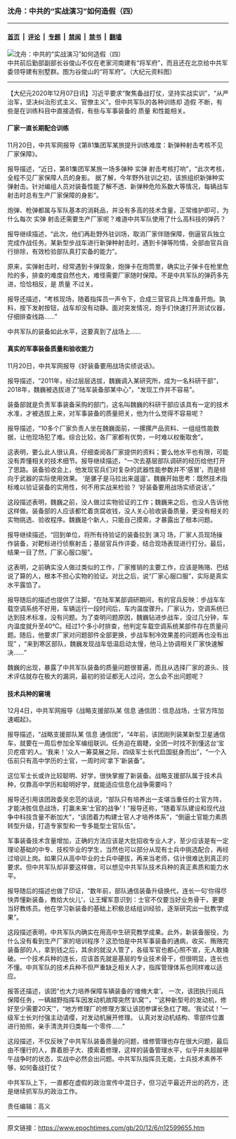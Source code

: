 ### 沈舟：中共的“实战演习”如何造假（四）

---

#### [首页](../../../..?n12599655) &nbsp;|&nbsp; [评论](../../../../../epoch-comment?n12599655) &nbsp;|&nbsp; [专题](../../../../../epoch-special?n12599655) &nbsp;|&nbsp; [禁闻](../../../../../epoch-news?n12599655) &nbsp;|&nbsp; [禁书](../../../../../books?n12599655) &nbsp;|&nbsp; [翻墙](https://github.com/gfw-breaker/nogfw/blob/master/README.md?n12599655)


<div><img alt="沈舟：中共的“实战演习”如何造假（四）" class="attachment-djy_600_400 size-djy_600_400 wp-post-image" src="https://i.epochtimes.com/assets/uploads/2020/12/GettyImages-481802303-1200x823-600x400.jpg"/>
<div class="caption">
 中共前后勤部副部长谷俊山不仅在老家河南建有“将军府”，而且还在北京给中共军委领导建有别墅群。图为谷俊山的“将军府”。（大纪元资料图）
</div></div><hr/><div class="post_content" id="artbody" itemprop="articleBody">
 <!-- article content begin -->
 <p>
  【大纪元2020年12月07日讯】习近平要求“聚焦备战打仗，坚持实战实训”，“从严治军，坚决纠治形式主义、官僚主义”。但中共军队的各种训练却
  <ok href="https://www.epochtimes.com/gb/tag/%E9%80%A0%E5%81%87.html">
   造假
  </ok>
  不断，有些是在训练科目中直接造假，有些与军事装备的
  <ok href="https://www.epochtimes.com/gb/tag/%E8%B4%A8%E9%87%8F.html">
   质量
  </ok>
  和性能相关。
 </p>
 <h4>
  <strong>
   厂家一直长期配合训练
  </strong>
 </h4>
 <p>
  11月20日，中共军网报导《第81集团军某旅提升训练难度：新弹种射击考核不见厂家保障》。
 </p>
 <p>
  报导描述，“近日，第81集团军某旅一场多弹种
  <ok href="https://www.epochtimes.com/gb/tag/%E5%AE%9E%E5%BC%B9.html">
   实弹
  </ok>
  射击考核打响”，“此次考核，全程不见厂家保障人员的身影。 据了解，今年野外驻训之初，该旅组织新弹种实弹射击。针对编组人员对装备性能了解不透、新弹种危险系数大等情况，每辆战车射击时总有生产厂家保障的身影”。
 </p>
 <p>
  炮弹、枪弹都属与军队基本的消耗品，并没有多高的技术含量，正常维护即可，为什么每次
  <ok href="https://www.epochtimes.com/gb/tag/%E5%AE%9E%E5%BC%B9.html">
   实弹
  </ok>
  射击还需要生产厂家呢？难道中共军队使用了什么高科技的弹药？
 </p>
 <p>
  报导继续描述，“此次，他们再赴野外驻训场，取消厂家伴随保障，倒逼官兵独立完成作战任务。某新型步战车进行新弹种射击时，遇到卡弹等险情，全部由官兵自行排除，有效检验部队真打实备的能力”。
 </p>
 <p>
  原来，实弹射击时，经常遇到卡弹现象，炮弹卡在炮筒里，确实比子弹卡在枪里危险的多，排查的难度自然也大，难怪需要厂家随时保障。不是中共军队的弹药多先进，恰恰相反，是
  <ok href="https://www.epochtimes.com/gb/tag/%E8%B4%A8%E9%87%8F.html">
   质量
  </ok>
  不过关。
 </p>
 <p>
  报导还描述，“考核现场，随着指挥员一声令下，合成三营官兵上阵准备开炮。孰料，按下发射按钮，战车却没有动静。面对突发情况，炮手们快速打开测试仪器，仔细排查线路……”
 </p>
 <p>
  中共军队的装备如此水平，这要真到了战场上……
 </p>
 <h4>
  <strong>
   真实的军事装备质量和验收能力
  </strong>
 </h4>
 <p>
  11月20日，中共军网报导《好装备要用战场实绩说话》。
 </p>
 <p>
  报导描述，“2011年，经过层层选拔，魏巍调入某研究所，成为一名科研干部”，2018年，魏巍被选拔进了“陆军装备部某中心”，“发现工作并不容易”。
 </p>
 <p>
  装备部就是负责军事装备采购的部门，这名叫魏巍的科研干部应该具有一定的技术水准，才被选拔上来，对军事装备的质量把关，他为什么觉得不容易呢？
 </p>
 <p>
  报导描述，“10多个厂家负责人坐在魏巍面前，一摞摞产品资料、一组组性能数据，让他现场犯了难。综合比较，各厂家都有优势，一时难以权衡取舍”。
 </p>
 <p>
  这表明，要么此人很认真，仔细查阅各厂家提供的资料；要么他水平也有限，可能没有弄懂相关的技术细节。报导继续描述，“一次去基层部队调研的经历给他打开了思路。装备验收会上，他发现官兵们对复杂的武器性能参数并不‘感冒’，而是倾向于武器的实际使用效果。 ‘是骡子是马拉出来遛遛’。魏巍开始思考：既然技术指标难以验证装备的实用性，何不用实战来检验？ ‘好装备要用战场实绩说话’。”
 </p>
 <p>
  这段描述表明，魏巍之前，没人做过实物验证的工作；魏巍来之后，也没人告诉他这样做。装备部的人应该都忙着贪腐收钱，没人关心验收装备质量，更没有相关的实物挑选、验收程序。魏巍是个新人，只能自己摸索，才暴露出了根本问题。
 </p>
 <p>
  报导继续描述，“回到单位，将所有待验证的装备拉到
  <ok href="https://www.epochtimes.com/gb/tag/%E6%BC%94%E4%B9%A0.html">
   演习
  </ok>
  场，厂家人员现场操作装备，对靶标进行侦察射击；基层官兵作评委，结合现场表现进行打分。最后，结果一目了然，厂家心服口服”。
 </p>
 <p>
  这表明，之前确实没人做过类似的工作，厂家推销的主要工作，应该是贿赂、巴结说了算的人，根本不担心实物的验证。对比之后，说“厂家心服口服”，实际是真实水平露馅了。
 </p>
 <p>
  报导随后的描述也提供了注脚，“在陆军某部调研期间，有的官兵反映：步战车车载空调系统不好用，车辆运行一段时间后，车内温度骤升。厂家认为，空调系统已达到技术标准，没有问题。为了查明问题原因，魏巍钻进步战车，没过几分钟，车内温度就升至40℃。经过1个多小时排查，他判定车载空调系统某部件存在质量问题。随后，他要求厂家对问题部件全部更换，步战车制冷效果差的问题再也没有出现” ，“来到寒区部队，魏巍发现战车低温启动太慢，他马上协调相关厂家快速解决……”
 </p>
 <p>
  魏巍的出现，暴露了中共军队装备的质量问题很普遍，而且从选择厂家的源头、技术评估就存在极大的漏洞，最初的验证都无人过问，怎么会不出问题呢？
 </p>
 <h4>
  <strong>
   技术兵种的窘境
  </strong>
 </h4>
 <p>
  12月4日，中共军网报导《战略支援部队某
  <ok href="https://www.epochtimes.com/gb/tag/%E4%BF%A1%E6%81%AF.html">
   信息
  </ok>
  通信团：信息战场，士官方阵加速崛起》。
 </p>
 <p>
  报导描述，“战略支援部队某
  <ok href="https://www.epochtimes.com/gb/tag/%E4%BF%A1%E6%81%AF.html">
   信息
  </ok>
  通信团”，“4年前，该团刚列装某新型卫星通信车，就要在一周后参加全军编组联训。任务迫在眉睫，全团一时找不到懂这台‘宝贝疙瘩’的人。‘我来！’众人一筹莫展之际，四级军士长代启国挺身而出”，“一个入伍前只有高中学历的士官，一周时间‘拿下’新装备”。
 </p>
 <p>
  这位军士长或许比较聪明、好学，很快掌握了新装备。战略支援部队属于技术兵种，仅靠高中学历和聪明好学，就能适应信息化战争需要吗？
 </p>
 <p>
  报导还引用该团政委吴忠范的话说，“部队只有培养出一支堪当重任的士官方阵，才能决胜信息战场，打赢未来‘士官的战争’！”报导还称，“随着军队建设和现代战争中科技含量不断加大”，“该团着力构建士官人才培养体系”，“倒逼士官能力素质转型升级，打造专家型和一专多能型士官队伍”。
 </p>
 <p>
  军事装备技术含量增加，正确的方法应该是大批招收专业人才，至少应该是有一定理论基础的中专、技校毕业的学生，当然也可以部分从现有士兵中挑选配合，再经过培训上岗。如果只从高中毕业的士兵中硬拔，再来当老师，估计很难达到真正的要求。但中共军队却非要这样做，可以想见中共军队技术兵种的真正素质和能力水平。
 </p>
 <p>
  报导随后的描述也做了印证，“数年前，部队通信装备升级换代，连长一句‘你得尽快弄懂新装备，教给大伙儿’，让王耀军意识到：士官不仅要当好业务骨干，更要当好教练员。他在学习新装备的基础上积极总结组训经验，逐渐研究出一批教学成果”。
 </p>
 <p>
  这段描述表明，中共军队内确实在用高中生研究教学成果。此外，新装备服役，为什么没有看到生产厂家的培训程序？这恐怕是中共军事装备的通病，收买、贿赂完装备部的人，拿到钱之后，其余的就没人管了，各级军官也都心照不宣，无人敢捅破。一个技术兵种的连长，应该首先就是基层的专业技术骨干，但很明显，连长也不懂。中共军队的技术兵种不但严重缺乏相关人才，指挥管理体系也同样难以适应。
 </p>
 <p>
  报答还描述，该团“也大力培养保障车辆装备的‘维脩大拿’。 一次，该团执行阅兵保障任务，一辆越野指挥车因发动机故障突然‘趴窝’”，“‘这种新型号的发动机，修好至少需要20天’”，“地方修理厂的修理方案让该团参谋长急红了眼。‘我试试！’一级军士长刘付强主动请缨，对发动机展开修理。 认真对发动机结构、零部件位置进行拍照，亲手清洗并归类每一个零件……”
 </p>
 <p>
  这段描述，不仅反映了中共军队装备质量的问题，维修管理也存在很大问题，最后由不懂行的人，靠着胆子大、摸索着修理，这样的装备管理水平，似乎并未超越甲午战争时的状态，实战中必然会出问题。中共军队指挥员无能，士兵技术素养不够，如何备战打仗？
 </p>
 <p>
  中共军队上下，一直都在虚假的政治宣传中混日子，但习近平最近开出的药方，还是继续抓军队的政治工作。
 </p>
 <p>
  责任编辑：高义
 </p>
 <!-- article content end -->
 <div id="below_article_ad">
 </div>
</div>


---

原文链接：https://www.epochtimes.com/gb/20/12/6/n12599655.htm